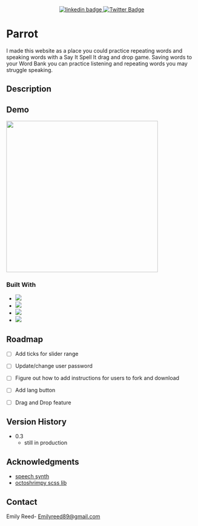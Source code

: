 <div align="center">
<a href="https://www.linkedin.com/in/emilyjreed/">
<img src="https://img.shields.io/badge/LinkedIn-0077B5?style=for-the-badge&logo=linkedin&logoColor=white" alt="linkedin badge"/>
</a>
  <a href="https://twitter.com/Em_Reeds_Code">
    <img src="https://img.shields.io/badge/Twitter-blue?&color=blue&style=for-the-badge&logo=twitter&logoColor=white" alt="Twitter Badge"/>
  </a>
  </div>

# Parrot

 <p>
    I made this website as a place you could practice repeating words and speaking words with a Say It Spell It drag and drop game. Saving words to your Word Bank you can practice listening and repeating words you may struggle speaking.
 </p>
 
 
## Description



## Demo

<img height="400px" align="center" src="https://i.imgur.com/0wUlt4S.jpg" />


### Built With

* <img src="https://img.shields.io/badge/MongoDB-4EA94B?style=for-the-badge&logo=mongodb&logoColor=white" />
* <img src="https://img.shields.io/badge/Node.js-339933?style=for-the-badge&logo=nodedotjs&logoColor=white" />
* <img src="https://img.shields.io/badge/Sass-CC6699?style=for-the-badge&logo=sass&logoColor=white" />
* <img src="https://img.shields.io/badge/VSCode-0078D4?style=for-the-badge&logo=visual%20studio%20code&logoColor=white" />


<!-- ROADMAP -->
## Roadmap

- [ ] Add ticks for slider range
- [ ] Update/change user password
- [ ] Figure out how to add instructions for users to fork and download
- [ ] Add lang button 
- [ ] Drag and Drop feature




## Version History

* 0.3
    * still in production


<!-- ACKNOWLEDGMENTS -->
## Acknowledgments

* [speech synth](https://developer.mozilla.org/en-US/docs/Web/API/SpeechSynthesis)
* [octoshrimpy scss lib](https://gist.github.com/octoshrimpy/b062bbfacbb290b77949f0c26ba8bd81)

<!-- CONTACT -->
## Contact

Emily Reed- Emilyreed89@gmail.com

